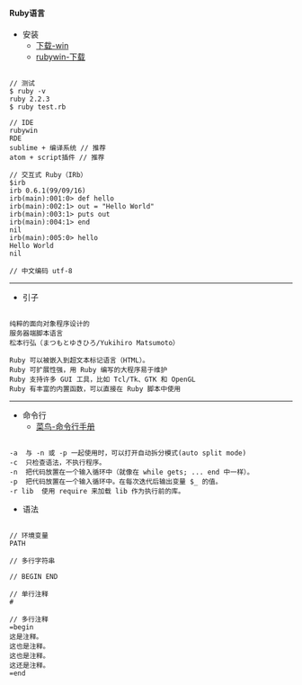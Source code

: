 #### **Ruby语言**
* 安装
	* [下载-win](http://rubyinstaller.org/downloads/)
    * [rubywin-下载](http://suke.my.coocan.jp/ruby/rubywin/index_e.html)
```

// 测试
$ ruby -v
ruby 2.2.3
$ ruby test.rb

// IDE
rubywin
RDE
sublime + 编译系统 // 推荐
atom + script插件 // 推荐

// 交互式 Ruby（IRb）
$irb
irb 0.6.1(99/09/16)
irb(main):001:0> def hello
irb(main):002:1> out = "Hello World"
irb(main):003:1> puts out
irb(main):004:1> end
nil
irb(main):005:0> hello
Hello World
nil

// 中文编码 utf-8
```


* * * * *

* 引子
```

纯粹的面向对象程序设计的
服务器端脚本语言
松本行弘（まつもとゆきひろ/Yukihiro Matsumoto）

Ruby 可以被嵌入到超文本标记语言（HTML）。
Ruby 可扩展性强，用 Ruby 编写的大程序易于维护
Ruby 支持许多 GUI 工具，比如 Tcl/Tk、GTK 和 OpenGL
Ruby 有丰富的内置函数，可以直接在 Ruby 脚本中使用
```


* * * * *
* 命令行
	* [菜鸟-命令行手册](http://www.runoob.com/ruby/ruby-command-line-options.html)
```

-a	与 -n 或 -p 一起使用时，可以打开自动拆分模式(auto split mode)
-c	只检查语法，不执行程序。
-n	把代码放置在一个输入循环中（就像在 while gets; ... end 中一样）。
-p	把代码放置在一个输入循环中。在每次迭代后输出变量 $_ 的值。
-r lib	使用 require 来加载 lib 作为执行前的库。
```


* 语法
```

// 环境变量
PATH

// 多行字符串

// BEGIN END

// 单行注释
#

// 多行注释
=begin
这是注释。
这也是注释。
这也是注释。
这还是注释。
=end
```

